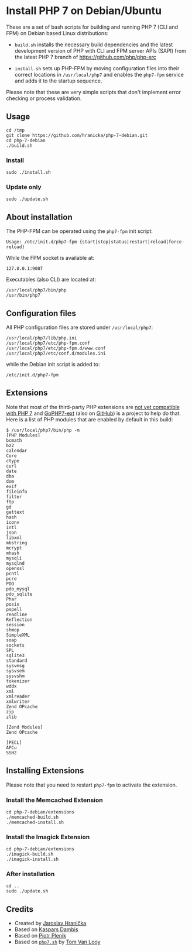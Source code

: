 # Install PHP 7 on Debian/Ubuntu

These are a set of bash scripts for building and running PHP 7 (CLI and FPM) on Debian based Linux distributions:

- `build.sh` installs the necessary build dependencies and the latest development version of PHP with CLI and FPM server APIs (SAPI) from the latest PHP 7 branch of https://github.com/php/php-src

- `install.sh` sets up PHP-FPM by moving configuration files into their correct locations in `/usr/local/php7` and enables the `php7-fpm` service and adds it to the startup sequence.

Please note that these are very simple scripts that don't implement error checking or process validation.

## Usage

	cd /tmp
	git clone https://github.com/hranicka/php-7-debian.git
	cd php-7-debian
	./build.sh

### Install

	sudo ./install.sh

### Update only

	sudo ./update.sh

## About installation

The PHP-FPM can be operated using the `php7-fpm` init script:

	Usage: /etc/init.d/php7-fpm {start|stop|status|restart|reload|force-reload}

While the FPM socket is available at:

	127.0.0.1:9007

Executables (also CLI) are located at:

	/usr/local/php7/bin/php
	/usr/bin/php7

## Configuration files

All PHP configuration files are stored under `/usr/local/php7`:

	/usr/local/php7/lib/php.ini
	/usr/local/php7/etc/php-fpm.conf
	/usr/local/php7/etc/php-fpm.d/www.conf
	/usr/local/php7/etc/conf.d/modules.ini

while the Debian init script is added to:

	/etc/init.d/php7-fpm

## Extensions

Note that most of the third-party PHP extensions are [not yet compatible with PHP 7](https://github.com/gophp7/gophp7-ext/wiki/extensions-catalog) and [GoPHP7-ext](http://gophp7.org/) (also on [GitHub](https://github.com/gophp7/gophp7-ext)) is a project to help do that. Here is a list of PHP modules that are enabled by default in this build:

	$ /usr/local/php7/bin/php -m
	[PHP Modules]
	bcmath
	bz2
	calendar
	Core
	ctype
	curl
	date
	dba
	dom
	exif
	fileinfo
	filter
	ftp
	gd
	gettext
	hash
	iconv
	intl
	json
	libxml
	mbstring
	mcrypt
	mhash
	mysqli
	mysqlnd
	openssl
	pcntl
	pcre
	PDO
	pdo_mysql
	pdo_sqlite
	Phar
	posix
	pspell
	readline
	Reflection
	session
	shmop
	SimpleXML
	soap
	sockets
	SPL
	sqlite3
	standard
	sysvmsg
	sysvsem
	sysvshm
	tokenizer
	wddx
	xml
	xmlreader
	xmlwriter
	Zend OPcache
	zip
	zlib

	[Zend Modules]
	Zend OPcache
	
	[PECL]
	APCu
	SSH2

## Installing Extensions

Please note that you need to restart `php7-fpm` to activate the extension.

### Install the Memcached Extension

	cd php-7-debian/extensions
	./memcached-build.sh
	./memcached-install.sh

### Install the Imagick Extension

	cd php-7-debian/extensions
	./imagick-build.sh
	./imagick-install.sh

### After installation

	cd ..
	sudo ./update.sh

## Credits

- Created by [Jaroslav Hranička](https://hranicka.cz)
- Based on [Kaspars Dambis](https://github.com/kasparsd/php-7-debian)
- Based on [Piotr Plenik](https://github.com/jupeter)
- Based on [`php7.sh`](https://gist.github.com/tvlooy/953a7c0658e70b573ab4) by [Tom Van Looy](http://www.intracto.com/nl/blog/running-symfony2-on-php7)
